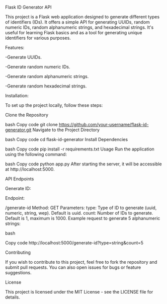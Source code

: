 Flask ID Generator API

This project is a Flask web application designed to generate different types of identifiers (IDs). It offers a simple API for generating UUIDs, random numeric IDs, random alphanumeric strings, and hexadecimal strings. It's useful for learning Flask basics and as a tool for generating unique identifiers for various purposes.

Features:

-Generate UUIDs.

-Generate random numeric IDs.

-Generate random alphanumeric strings.

-Generate random hexadecimal strings.

Installation:

To set up the project locally, follow these steps:

Clone the Repository

bash
Copy code
git clone https://github.com/your-username/flask-id-generator.git
Navigate to the Project Directory

bash
Copy code
cd flask-id-generator
Install Dependencies

bash
Copy code
pip install -r requirements.txt
Usage
Run the application using the following command:

bash
Copy code
python app.py
After starting the server, it will be accessible at http://localhost:5000.

API Endpoints

Generate ID:

Endpoint:

/generate-id
Method: GET
Parameters:
type: Type of ID to generate (uuid, numeric, string, wep). Default is uuid.
count: Number of IDs to generate. Default is 1, maximum is 1000.
Example request to generate 5 alphanumeric strings:

bash

Copy code
http://localhost:5000/generate-id?type=string&count=5

Contributing

If you wish to contribute to this project, feel free to fork the repository and submit pull requests. You can also open issues for bugs or feature suggestions.

License

This project is licensed under the MIT License - see the LICENSE file for details.
